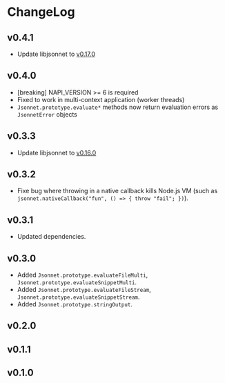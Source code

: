 # ChangeLog

## v0.4.1
- Update libjsonnet to [v0.17.0](https://github.com/google/jsonnet/releases/tag/v0.17.0)

## v0.4.0
- [breaking] NAPI_VERSION >= 6 is required
- Fixed to work in multi-context application (worker threads)
- `Jsonnet.prototype.evaluate*` methods now return evaluation errors as `JsonnetError` objects

## v0.3.3
- Update libjsonnet to [v0.16.0](https://github.com/google/jsonnet/releases/tag/v0.16.0)

## v0.3.2
- Fixe bug where throwing in a native callback kills Node.js VM (such as `jsonnet.nativeCallback("fun", () => { throw "fail"; })`).

## v0.3.1
- Updated dependencies.

## v0.3.0
- Added `Jsonnet.prototype.evaluateFileMulti`, `Jsonnet.prototype.evaluateSnippetMulti`.
- Added `Jsonnet.prototype.evaluateFileStream`, `Jsonnet.prototype.evaluateSnippetStream`.
- Added `Jsonnet.prototype.stringOutput`.

## v0.2.0

## v0.1.1

## v0.1.0
